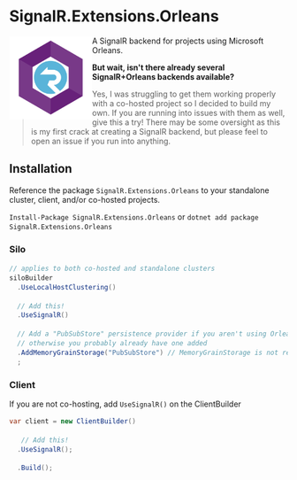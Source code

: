 # SignalR.Extensions.Orleans

<img align="left" src="https://raw.githubusercontent.com/jbockle/SignalR.Extensions.Orleans/main/assets/logo.png" style="width:150px">

A SignalR backend for projects using Microsoft Orleans.

**But wait, isn't there already several SignalR+Orleans backends available?**

> Yes, I was struggling to get them working properly with a co-hosted project so I decided to build my own.
> If you are running into issues with them as well, give this a try!  There may be some oversight as this is my first crack at creating a SignalR backend, but please feel to open an issue if you run into anything.


## Installation

Reference the package `SignalR.Extensions.Orleans` to your standalone cluster, client, and/or co-hosted projects.

`Install-Package SignalR.Extensions.Orleans` or `dotnet add package SignalR.Extensions.Orleans`

### Silo

```csharp
// applies to both co-hosted and standalone clusters
siloBuilder
  .UseLocalHostClustering()

  // Add this!
  .UseSignalR()

  // Add a "PubSubStore" persistence provider if you aren't using Orleans streams yet,
  // otherwise you probably already have one added
  .AddMemoryGrainStorage("PubSubStore") // MemoryGrainStorage is not recommended for production use
  ;
```

### Client

If you are not co-hosting, add `UseSignalR()` on the ClientBuilder

```csharp
var client = new ClientBuilder()

   // Add this!
  .UseSignalR();

  .Build();
```
